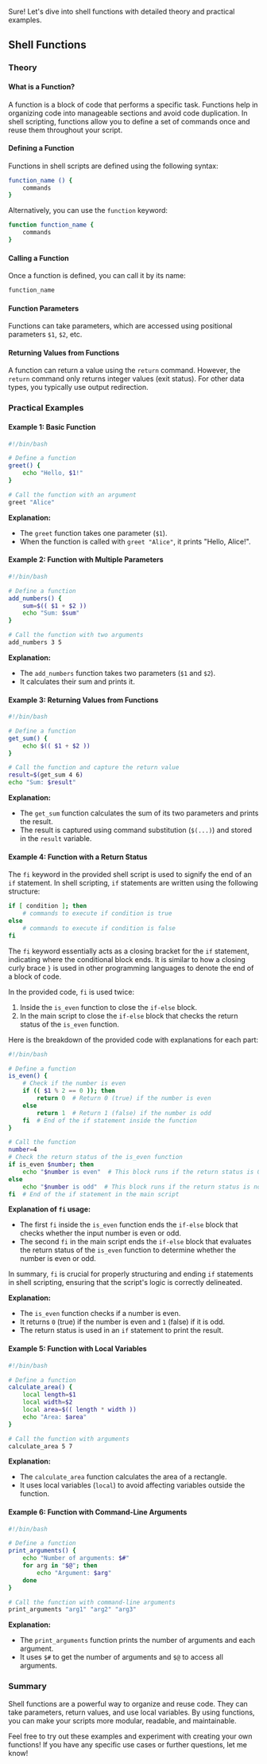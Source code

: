 Sure! Let's dive into shell functions with detailed theory and practical examples.

## Shell Functions

### Theory

#### What is a Function?
A function is a block of code that performs a specific task. Functions help in organizing code into manageable sections and avoid code duplication. In shell scripting, functions allow you to define a set of commands once and reuse them throughout your script.

#### Defining a Function
Functions in shell scripts are defined using the following syntax:

```sh
function_name () {
    commands
}
```

Alternatively, you can use the `function` keyword:

```sh
function function_name {
    commands
}
```

#### Calling a Function
Once a function is defined, you can call it by its name:

```sh
function_name
```

#### Function Parameters
Functions can take parameters, which are accessed using positional parameters `$1`, `$2`, etc.

#### Returning Values from Functions
A function can return a value using the `return` command. However, the `return` command only returns integer values (exit status). For other data types, you typically use output redirection.

### Practical Examples

#### Example 1: Basic Function

```sh
#!/bin/bash

# Define a function
greet() {
    echo "Hello, $1!"
}

# Call the function with an argument
greet "Alice"
```

**Explanation:**
- The `greet` function takes one parameter (`$1`).
- When the function is called with `greet "Alice"`, it prints "Hello, Alice!".

#### Example 2: Function with Multiple Parameters

```sh
#!/bin/bash

# Define a function
add_numbers() {
    sum=$(( $1 + $2 ))
    echo "Sum: $sum"
}

# Call the function with two arguments
add_numbers 3 5
```

**Explanation:**
- The `add_numbers` function takes two parameters (`$1` and `$2`).
- It calculates their sum and prints it.

#### Example 3: Returning Values from Functions

```sh
#!/bin/bash

# Define a function
get_sum() {
    echo $(( $1 + $2 ))
}

# Call the function and capture the return value
result=$(get_sum 4 6)
echo "Sum: $result"
```

**Explanation:**
- The `get_sum` function calculates the sum of its two parameters and prints the result.
- The result is captured using command substitution (`$(...)`) and stored in the `result` variable.

#### Example 4: Function with a Return Status

The `fi` keyword in the provided shell script is used to signify the end of an `if` statement. In shell scripting, `if` statements are written using the following structure:

```sh
if [ condition ]; then
    # commands to execute if condition is true
else
    # commands to execute if condition is false
fi
```

The `fi` keyword essentially acts as a closing bracket for the `if` statement, indicating where the conditional block ends. It is similar to how a closing curly brace `}` is used in other programming languages to denote the end of a block of code.

In the provided code, `fi` is used twice:

1. Inside the `is_even` function to close the `if-else` block.
2. In the main script to close the `if-else` block that checks the return status of the `is_even` function.

Here is the breakdown of the provided code with explanations for each part:

```sh
#!/bin/bash

# Define a function
is_even() {
    # Check if the number is even
    if (( $1 % 2 == 0 )); then
        return 0  # Return 0 (true) if the number is even
    else
        return 1  # Return 1 (false) if the number is odd
    fi  # End of the if statement inside the function
}

# Call the function
number=4
# Check the return status of the is_even function
if is_even $number; then
    echo "$number is even"  # This block runs if the return status is 0 (true)
else
    echo "$number is odd"  # This block runs if the return status is non-zero (false)
fi  # End of the if statement in the main script
```

**Explanation of `fi` usage:**

- The first `fi` inside the `is_even` function ends the `if-else` block that checks whether the input number is even or odd.
- The second `fi` in the main script ends the `if-else` block that evaluates the return status of the `is_even` function to determine whether the number is even or odd.

In summary, `fi` is crucial for properly structuring and ending `if` statements in shell scripting, ensuring that the script's logic is correctly delineated.

**Explanation:**
- The `is_even` function checks if a number is even.
- It returns `0` (true) if the number is even and `1` (false) if it is odd.
- The return status is used in an `if` statement to print the result.

#### Example 5: Function with Local Variables

```sh
#!/bin/bash

# Define a function
calculate_area() {
    local length=$1
    local width=$2
    local area=$(( length * width ))
    echo "Area: $area"
}

# Call the function with arguments
calculate_area 5 7
```

**Explanation:**
- The `calculate_area` function calculates the area of a rectangle.
- It uses local variables (`local`) to avoid affecting variables outside the function.

#### Example 6: Function with Command-Line Arguments

```sh
#!/bin/bash

# Define a function
print_arguments() {
    echo "Number of arguments: $#"
    for arg in "$@"; then
        echo "Argument: $arg"
    done
}

# Call the function with command-line arguments
print_arguments "arg1" "arg2" "arg3"
```

**Explanation:**
- The `print_arguments` function prints the number of arguments and each argument.
- It uses `$#` to get the number of arguments and `$@` to access all arguments.

### Summary
Shell functions are a powerful way to organize and reuse code. They can take parameters, return values, and use local variables. By using functions, you can make your scripts more modular, readable, and maintainable.

Feel free to try out these examples and experiment with creating your own functions! If you have any specific use cases or further questions, let me know!
